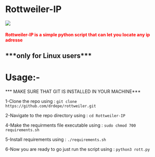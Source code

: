 # Rottweiler-IP
<img src="https://firebasestorage.googleapis.com/v0/b/covdata-9f9db.appspot.com/o/rotweiler.png?alt=media&token=d7d75fca-73af-476e-af09-43523143af6b" >

<h4 style="color:red"> Rottweiler-IP is a simple python script that can let you locate any ip adresse</h4>
 <h2>***only for Linux users***</p>
<h1>Usage:-</h1>
<p><bold>*** MAKE SURE THAT GIT IS INSTALLED IN YOUR MACHINE*** </bold>
<p>1-Clone the repo using : <code>git clone https://github.com/drdepe/rottweiler.git</code></p>
<p>2-Navigate to the repo directory using : <code>cd Rottweiler-IP </code> </p>
<p>4-Make the requirments file executable using : <code>sudo chmod 700 requirements.sh </code></p>
<p>5-Install requirements using : <code>./requirements.sh</code></p>
 <p>6-Now you are ready to go just run the script using : <code>python3 rott.py </code></p>

